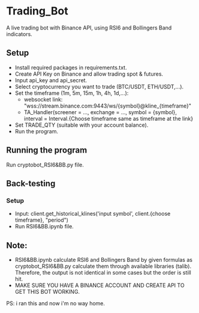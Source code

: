 # Trading_Bot
A live trading bot with Binance API, using RSI6 and Bollingers Band indicators.

## Setup
* Install required packages in requirements.txt.
* Create API Key on Binance and allow trading spot & futures.
* Input api_key and api_secret.
* Select cryptocurrency you want to trade (BTC/USDT, ETH/USDT,...).
* Set the timeframe (1m, 5m, 15m, 1h, 4h, 1d,...): 
  + websocket link: "wss://stream.binance.com:9443/ws/{symbol}@kline_{timeframe}"
  + TA_Handler(screener = ..., exchange = ..., symbol = {symbol}, interval = Interval.{Choose timeframe same as timeframe at the link}
* Set TRADE_QTY (suitable with your account balance).
* Run the program.

## Running the program
Run cryptobot_RSI6&BB.py file.

## Back-testing
### Setup
* Input: client.get_historical_klines('input symbol', client.{choose timeframe}, "period")
* Run RSI6&BB.ipynb file.

## Note:
* RSI6&BB.ipynb calculate RSI6 and Bollingers Band by given formulas as cryptobot_RSI6&BB.py calculate them through available libraries (talib). Therefore, the output is not identical in some cases but the order is still hit.
* MAKE SURE YOU HAVE A BINANCE ACCOUNT AND CREATE API TO GET THIS BOT WORKING.




PS: i ran this and now i'm no way home.
